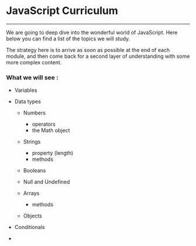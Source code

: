 # JavaScript Curriculum

---

We are going to deep dive into the wonderful world of JavaScript. Here below you can find a list of the topics we will study.

The strategy here is to arrive as soon as possible at the end of each module, and then come back for a second layer of understanding with some more complex content.

### What we will see :

- Variables
- Data types

  - Numbers
    - operators
    - the Math object
  - Strings

    - property (length)
    - methods

  - Booleans
  - Null and Undefined
  - Arrays
    - methods
  - Objects

- Conditionals
-
